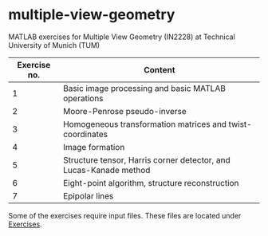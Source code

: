 # multiple-view-geometry

MATLAB exercises for Multiple View Geometry (IN2228) at Technical University of Munich (TUM)

| Exercise no. | Content                                                           |
|--------------|-------------------------------------------------------------------|
| 1            | Basic image processing and basic MATLAB operations                |
| 2            | Moore-Penrose pseudo-inverse                                      |
| 3            | Homogeneous transformation matrices and twist-coordinates         |
| 4            | Image formation                                                   |
| 5            | Structure tensor, Harris corner detector, and Lucas-Kanade method |
| 6            | Eight-point algorithm, structure reconstruction                   |
| 7            | Epipolar lines                                                    |

Some of the exercises require input files. These files are located under [Exercises](https://vision.in.tum.de/teaching/ss2020/mvg2020/material).